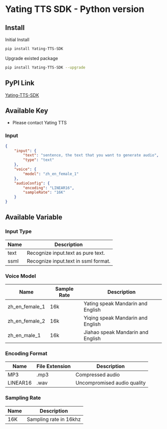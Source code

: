 # Yating TTS SDK - Python version

## Install

Initial Install

```bash
pip install Yating-TTS-SDK
```

Upgrade existed package

```bash
pip install Yating-TTS-SDK --upgrade
```

## PyPI Link

[Yating-TTS-SDK](https://pypi.org/project/Yating-TTS-SDK/)

## Available Key

- Please contact Yating TTS

### Input

```JSON
{
    "input": {
        "text": "sentence, the text that you want to generate audio",
        "type": "text"
    },
    "voice": {
        "model": "zh_en_female_1"
    },
    "audioConfig": {
        "encoding": "LINEAR16",
        "sampleRate": "16K"
    }
}
```

## Available Variable

### Input Type

| Name | Description                          |
| ---- | ------------------------------------ |
| text | Recognize input.text as pure text.   |
| ssml | Recognize input.text in ssml format. |

### Voice Model

| Name           | Sample Rate | Description                       |
| -------------- | ----------- | --------------------------------- |
| zh_en_female_1 | 16k         | Yating speak Mandarin and English |
| zh_en_female_2 | 16k         | Yiqing speak Mandarin and English |
| zh_en_male_1   | 16k         | Jiahao speak Mandarin and English |

### Encoding Format

| Name     | File Extension | Description                 |
| -------- | -------------- | --------------------------- |
| MP3      | .mp3           | Compressed audio            |
| LINEAR16 | .wav           | Uncompromised audio quality |

### Sampling Rate

| Name | Description            |
| ---- | ---------------------- |
| 16K  | Sampling rate in 16khz |
